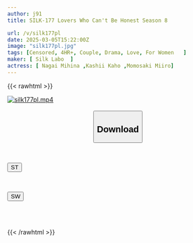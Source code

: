 ```yaml
---
author: j91
title: SILK-177 Lovers Who Can't Be Honest Season 8

url: /v/silk177pl
date: 2025-03-05T15:22:00Z
image: "silk177pl.jpg"
tags: [Censored, 4HR+, Couple, Drama, Love, For Women	]
maker: [ Silk Labo  ]
actress: [ Nagai Mihina ,Kashii Kaho ,Momosaki Miiro]
---
```



{{< rawhtml >}}

<div class="video" data-videoid="mDA9OAkRXDcb1Av">
    <a href="javascript:;">
        <img src="/v/silk177pl/silk177pl.jpg" width="WIDTH" height="HEIGHT" alt="silk177pl.mp4" loading="lazy">
    </a>
</div>

<script type="text/javascript" src="https://j91.asia/asset/on-demand-st.js"></script>

<br>
  <link rel="stylesheet" href="https://j91.asia/asset/bs5.css">
  
  <center>
  <button class="btn btn-primary" type="button" data-bs-toggle="collapse" data-bs-target=".multi-collapse" aria-expanded="false" aria-controls="multiCollapseExample1 multiCollapseExample2"><h2>Download</h2></button></center>
</p>
<div class="row">
  <div class="col">
    <div class="collapse multi-collapse" id="multiCollapseExample1">
      <div class="card card-body">
	      	      <br>
<div class="buttons">  
<p><a href="/v/silk177pl/st.html" target="_blank"><button class="btn-hover color-3"><i class="fa fa-download"></i> ST</button></a></p></div>
    </div>
  </div>
</div>
  <div class="col">
    <div class="collapse multi-collapse" id="multiCollapseExample2">
      <div class="card card-body">
	      <br>
<div class="buttons">
<p><a href="/v/silk177pl/sw.html" target="_blank"><button class="btn-hover color-2"><i class="fa fa-download"></i> SW</button></a></p></div>
<br><br>
      </div>
    </div>
  </div>
</div>

{{< /rawhtml >}}